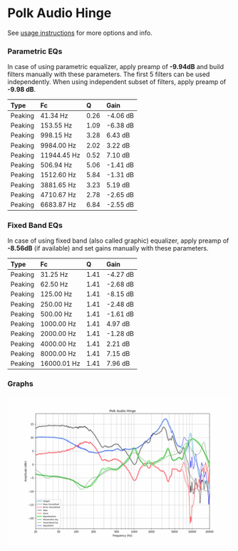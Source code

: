 # Polk Audio Hinge
See [usage instructions](https://github.com/jaakkopasanen/AutoEq#usage) for more options and info.

### Parametric EQs
In case of using parametric equalizer, apply preamp of **-9.94dB** and build filters manually
with these parameters. The first 5 filters can be used independently.
When using independent subset of filters, apply preamp of **-9.98 dB**.

| Type    | Fc          |    Q | Gain     |
|:--------|:------------|:-----|:---------|
| Peaking | 41.34 Hz    | 0.26 | -4.06 dB |
| Peaking | 153.55 Hz   | 1.09 | -6.38 dB |
| Peaking | 998.15 Hz   | 3.28 | 6.43 dB  |
| Peaking | 9984.00 Hz  | 2.02 | 3.22 dB  |
| Peaking | 11944.45 Hz | 0.52 | 7.10 dB  |
| Peaking | 506.94 Hz   | 5.06 | -1.41 dB |
| Peaking | 1512.60 Hz  | 5.84 | -1.31 dB |
| Peaking | 3881.65 Hz  | 3.23 | 5.19 dB  |
| Peaking | 4710.67 Hz  | 2.78 | -2.65 dB |
| Peaking | 6683.87 Hz  | 6.84 | -2.55 dB |

### Fixed Band EQs
In case of using fixed band (also called graphic) equalizer, apply preamp of **-8.56dB**
(if available) and set gains manually with these parameters.

| Type    | Fc          |    Q | Gain     |
|:--------|:------------|:-----|:---------|
| Peaking | 31.25 Hz    | 1.41 | -4.27 dB |
| Peaking | 62.50 Hz    | 1.41 | -2.68 dB |
| Peaking | 125.00 Hz   | 1.41 | -8.15 dB |
| Peaking | 250.00 Hz   | 1.41 | -2.48 dB |
| Peaking | 500.00 Hz   | 1.41 | -1.61 dB |
| Peaking | 1000.00 Hz  | 1.41 | 4.97 dB  |
| Peaking | 2000.00 Hz  | 1.41 | -1.28 dB |
| Peaking | 4000.00 Hz  | 1.41 | 2.21 dB  |
| Peaking | 8000.00 Hz  | 1.41 | 7.15 dB  |
| Peaking | 16000.01 Hz | 1.41 | 7.96 dB  |

### Graphs
![](./Polk%20Audio%20Hinge.png)